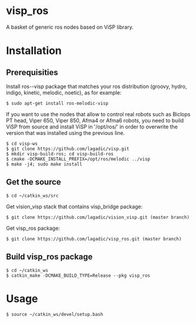visp_ros
========

A basket of generic ros nodes based on ViSP library.

# Installation

## Prerequisities

Install ros-<version>-visp package that matches your ros distribution (groovy, hydro, indigo, kinetic, melodic, noetic), as for example:

	$ sudo apt-get install ros-melodic-visp

If you want to use the nodes that allow to control real robots such as Biclops PT head, Viper 650, Viper 850, Afma4 or Afma6 robots, you need to build ViSP from source and install ViSP in '/opt/ros/<ros-version>' in order to overwrite the version that was installed using the previous line. 

	$ cd visp-ws
	$ git clone https://github.com/lagadic/visp.git
	$ mkdir visp-build-ros; cd visp-build-ros
	$ cmake -DCMAKE_INSTALL_PREFIX=/opt/ros/melodic ../visp
	$ make -j4; sudo make install

## Get the source

	$ cd ~/catkin_ws/src

Get vision_visp stack that contains visp_bridge package:

	$ git clone https://github.com/lagadic/vision_visp.git (master branch)

Get visp_ros package:

	$ git clone https://github.com/lagadic/visp_ros.git (master branch)

## Build visp_ros package

	$ cd ~/catkin_ws
	$ catkin_make -DCMAKE_BUILD_TYPE=Release --pkg visp_ros

# Usage

	$ source ~/catkin_ws/devel/setup.bash
